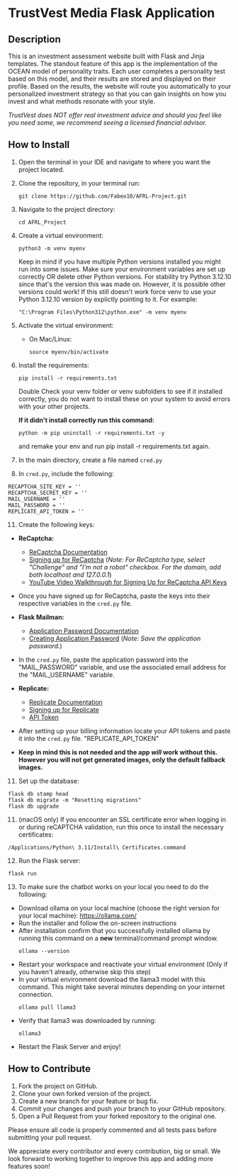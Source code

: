 # TrustVest Media Flask Application

## Description

This is an investment assessment website built with Flask and Jinja templates. The standout feature of this app is the implementation of the OCEAN model of personality traits. Each user completes a personality test based on this model, and their results are stored and displayed on their profile. Based on the results, the website will route you automatically to your personalized investment strategy so that you can gain insights on how you invest and what methods resonate with your style. 

*TrustVest does NOT offer real investment advice and should you feel like you need some, we recommend seeing a licensed financial advisor.*

## How to Install
1. Open the terminal in your IDE and navigate to where you want the project located.

2. Clone the repository, in your terminal run:
   ```
   git clone https://github.com/Fabeo10/AFRL-Project.git
   ```

3. Navigate to the project directory:
   ```
   cd AFRL_Project
   ```

4. Create a virtual environment:
   ```
   python3 -m venv myenv
   ```
   Keep in mind if you have multiple Python versions installed you might run into some issues.
   Make sure your environment variables are set up correctly OR delete other Python versions.
   For stability try Python 3.12.10 since that's the version this was made on. However, it is possible other versions could work! 
   If this still doesn't work force venv to use your Python 3.12.10 version by explictly pointing to it. For example:
   ```
   "C:\Program Files\Python312\python.exe" -m venv myenv
   ```
6. Activate the virtual environment:
   - On Mac/Linux:
     ```
     source myenv/bin/activate
     ```

7. Install the requirements:
   ```
   pip install -r requirements.txt
   ```
   Double Check your venv folder or venv subfolders to see if it installed correctly, you do not want to install these on your system to avoid errors with your other projects.

   **If it didn't install correctly run this command:**
   ```
   python -m pip uninstall -r requirements.txt -y
   ```
   and remake your env and run pip install -r requirements.txt again.
   
9. In the main directory, create a file named `cred.py`

10. In `cred.py`, include the following:
   ```
   RECAPTCHA_SITE_KEY = ''
   RECAPTCHA_SECRET_KEY = ''
   MAIL_USERNAME = ''
   MAIL_PASSWORD = ''
   REPLICATE_API_TOKEN = ''
   ```

11. Create the following keys:
   - **ReCaptcha:**
     - [ReCaptcha Documentation](https://cloud.google.com/security/products/recaptcha)
     - [Signing up for ReCaptcha](https://www.google.com/recaptcha/admin/create) (*Note: For ReCaptcha type, select "Challenge" and "I'm not a robot" checkbox. For the domain, add both localhost and 127.0.0.1*)
     - [YouTube Video Walkthrough for Signing Up for ReCaptcha API Keys](https://www.youtube.com/watch?v=KqDW69BSdEo)
   - Once you have signed up for ReCaptcha, paste the keys into their respective variables in the `cred.py` file.

   - **Flask Mailman:**
     - [Application Password Documentation](https://support.google.com/accounts/answer/185833?hl=en)
     - [Creating Application Password](https://myaccount.google.com/apppasswords) (*Note: Save the application password.*)
   - In the `cred.py` file, paste the application password into the "MAIL_PASSWORD" variable, and use the associated email address for the "MAIL_USERNAME" variable.
  
   - **Replicate:**
      - [Replicate Documentation](https://replicate.com/docs)
      - [Signing up for Replicate](https://replicate.com/signin)
      - [API Token](https://replicate.com/account/api-tokens)
   - After setting up your billing information locate your API tokens and paste it into the `cred.py` file. "REPLICATE_API_TOKEN"
   - **Keep in mind this is not needed and the app _will_ work without this. However you will not get generated images, only the default fallback images.**

11. Set up the database:
   ```
   flask db stamp head
   flask db migrate -m "Resetting migrations"
   flask db upgrade
   ```

11. (macOS only) If you encounter an SSL certificate error when logging in or during reCAPTCHA validation, run this once to install the necessary certificates:

   ```
   /Applications/Python\ 3.11/Install\ Certificates.command

   ```

12. Run the Flask server:
   ```
   flask run
   ```

13. To make sure the chatbot works on your local you need to do the following:
   - Download ollama on your local machine (choose the right version for your local machine): https://ollama.com/ 
   - Run the installer and follow the on-screen instructions
   - After installation confirm that you successfully installed ollama by running this command on a **new** terminal/command prompt window.
        ```
        ollama --version
        ```
   - Restart your workspace and reactivate your virtual environment (Only if you haven't already, otherwise skip this step)
   - In your virtual environment download the llama3 model with this command. This might take several minutes depending on your internet connection.
        ```
        ollama pull llama3
        ```
   - Verify that llama3 was downloaded by running:
        ```
        ollama3
        ```
   - Restart the Flask Server and enjoy!

## How to Contribute

1. Fork the project on GitHub.
2. Clone your own forked version of the project.
3. Create a new branch for your feature or bug fix.
4. Commit your changes and push your branch to your GitHub repository.
5. Open a Pull Request from your forked repository to the original one.

Please ensure all code is properly commented and all tests pass before submitting your pull request.

We appreciate every contributor and every contribution, big or small. We look forward to working together to improve this app and adding more features soon!
